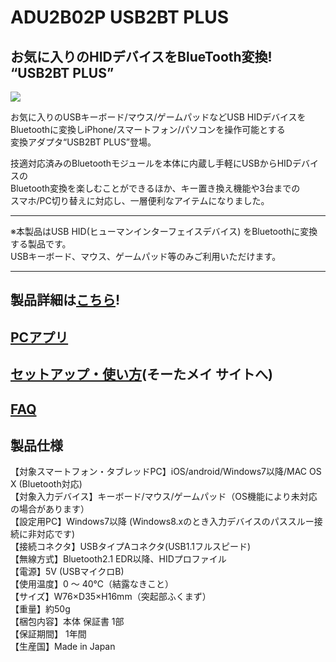 # ADU2B02P USB2BT PLUS

## お気に入りのHIDデバイスをBlueTooth変換! “USB2BT PLUS”

![](https://bit-trade-one.co.jp/wp/wp-content/uploads/2018/06/2018-06-07_20-17-09.png)  

お気に入りのUSBキーボード/マウス/ゲームパッドなどUSB HIDデバイスを  
Bluetoothに変換しiPhone/スマートフォン/パソコンを操作可能とする  
変換アダプタ“USB2BT PLUS”登場。  

技適対応済みのBluetoothモジュールを本体に内蔵し手軽にUSBからHIDデバイスの  
Bluetooth変換を楽しむことができるほか、キー置き換え機能や3台までの  
スマホ/PC切り替えに対応し、一層便利なアイテムになりました。  

---

※本製品はUSB HID(ヒューマンインターフェイスデバイス) をBluetoothに変換する製品です。  
USBキーボード、マウス、ゲームパッド等のみご利用いただけます。  

---

## 製品詳細は[こちら](https://bit-trade-one.co.jp/product/module/usb2btp/)!

## [PCアプリ](http://sohta02.web.fc2.com/usb2btp4_release_j.html)

## [セットアップ・使い方](http://sohta02.web.fc2.com/usb2btp1_setup_j.html)(そーたメイ サイトへ)

## [FAQ](FAQ.md)

## 製品仕様

【対象スマートフォン・タブレッドPC】iOS/android/Windows7以降/MAC OS X (Bluetooth対応)  
【対象入力デバイス】キーボード/マウス/ゲームパッド（OS機能により未対応の場合があります）  
【設定用PC】Windows7以降 (Windows8.xのとき入力デバイスのパススルー接続に非対応です)  
【接続コネクタ】USBタイプAコネクタ(USB1.1フルスピード)  
【無線方式】Bluetooth2.1 EDR以降、HIDプロファイル  
【電源】5V (USBマイクロB)  
【使用温度】0 ～ 40℃（結露なきこと）  
【サイズ】W76×D35×H16mm（突起部ふくまず）  
【重量】約50g  
【梱包内容】本体  保証書 1部  
【保証期間】 1年間  
【生産国】Made in Japan  
